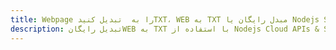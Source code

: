 ---title: Webpage را به  تبدیل کنیدTXT، WEB به TXT مبدل رایگان یا Nodejs SDKdescription: تبدیل رایگانWEB به TXT با استفاده از Nodejs Cloud APIs & SDK همچنین اسناد PDF را در Cloud ایجاد، ویرایش و رندر کنید.---